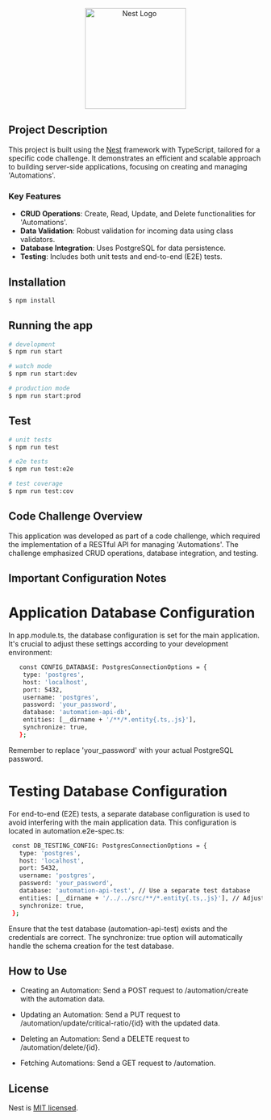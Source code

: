 <p align="center">
  <a href="http://nestjs.com/" target="blank"><img src="https://nestjs.com/img/logo-small.svg" width="200" alt="Nest Logo" /></a>
</p>

## Project Description

This project is built using the [Nest](https://github.com/nestjs/nest) framework with TypeScript, tailored for a specific code challenge. It demonstrates an efficient and scalable approach to building server-side applications, focusing on creating and managing 'Automations'.

### Key Features

- **CRUD Operations**: Create, Read, Update, and Delete functionalities for 'Automations'.
- **Data Validation**: Robust validation for incoming data using class validators.
- **Database Integration**: Uses PostgreSQL for data persistence.
- **Testing**: Includes both unit tests and end-to-end (E2E) tests.

## Installation

```bash
$ npm install
```

## Running the app

```bash
# development
$ npm run start

# watch mode
$ npm run start:dev

# production mode
$ npm run start:prod
```

## Test

```bash
# unit tests
$ npm run test

# e2e tests
$ npm run test:e2e

# test coverage
$ npm run test:cov
```

## Code Challenge Overview

This application was developed as part of a code challenge, which required the implementation of a RESTful API for managing 'Automations'. The challenge emphasized CRUD operations, database integration, and testing.

## Important Configuration Notes

# Application Database Configuration

In app.module.ts, the database configuration is set for the main application. It's crucial to adjust these settings according to your development environment:

```bash
   const CONFIG_DATABASE: PostgresConnectionOptions = {
    type: 'postgres',
    host: 'localhost',
    port: 5432,
    username: 'postgres',
    password: 'your_password',
    database: 'automation-api-db',
    entities: [__dirname + '/**/*.entity{.ts,.js}'],
    synchronize: true,
   };
```

Remember to replace 'your_password' with your actual PostgreSQL password.

# Testing Database Configuration

For end-to-end (E2E) tests, a separate database configuration is used to avoid interfering with the main application data. This configuration is located in automation.e2e-spec.ts:

```bash
 const DB_TESTING_CONFIG: PostgresConnectionOptions = {
   type: 'postgres',
   host: 'localhost',
   port: 5432,
   username: 'postgres',
   password: 'your_password',
   database: 'automation-api-test', // Use a separate test database
   entities: [__dirname + '/../../src/**/*.entity{.ts,.js}'], // Adjusted path
   synchronize: true,
 };
```

Ensure that the test database (automation-api-test) exists and the credentials are correct. The synchronize: true option will automatically handle the schema creation for the test database.

## How to Use

- Creating an Automation: Send a POST request to /automation/create with the automation data.

- Updating an Automation: Send a PUT request to /automation/update/critical-ratio/{id} with the updated data.

- Deleting an Automation: Send a DELETE request to /automation/delete/{id}.

- Fetching Automations: Send a GET request to /automation.

## License

Nest is [MIT licensed](LICENSE).

